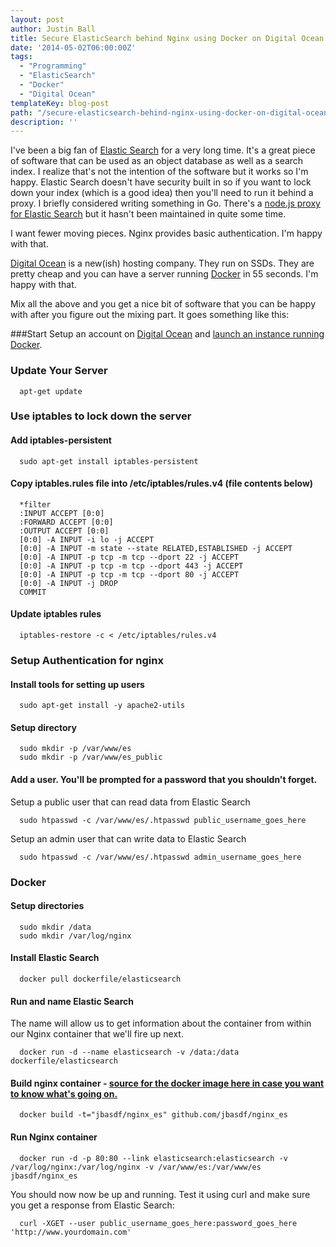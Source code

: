 ```yaml
---
layout: post
author: Justin Ball
title: Secure ElasticSearch behind Nginx using Docker on Digital Ocean
date: '2014-05-02T06:00:00Z'
tags:
  - "Programming"
  - "ElasticSearch"
  - "Docker"
  - "Digital Ocean"
templateKey: blog-post
path: "/secure-elasticsearch-behind-nginx-using-docker-on-digital-ocean"
description: ''
---
```


I've been a big fan of <a href="http://www.elasticsearch.org/">Elastic Search</a> for a very long time. It's a great piece of software that can be used as an object database as well as a search index. I realize
that's not the intention of the software but it works so I'm happy. Elastic Search doesn't have security built in so if you want to lock down your index (which is a good idea) then you'll need to run it
behind a proxy. I briefly considered writing something in Go. There's a <a href="https://github.com/lukas-vlcek/node.es">node.js proxy for Elastic Search</a> but it hasn't been maintained in quite some time.

I want fewer moving pieces. Nginx provides basic authentication. I'm happy with that.

<a href="https://www.digitalocean.com/?refcode=735771c93fa7">Digital Ocean</a> is a new(ish) hosting company. They run on SSDs. They are pretty cheap and you can have a server running <a href="https://www.docker.io/">Docker</a> in 55 seconds.
I'm happy with that.

Mix all the above and you get a nice bit of software that you can be happy with after you figure out the mixing part. It goes something like this:

###Start
Setup an account on <a href="https://www.digitalocean.com/?refcode=735771c93fa7">Digital Ocean</a> and <a href="https://www.digitalocean.com/community/articles/how-to-use-the-digitalocean-docker-application">launch an instance running Docker</a>.


### Update Your Server

```
  apt-get update
```


### Use iptables to lock down the server

#### Add iptables-persistent

```
  sudo apt-get install iptables-persistent
```

#### Copy iptables.rules file into /etc/iptables/rules.v4 (file contents below)

```
  *filter
  :INPUT ACCEPT [0:0]
  :FORWARD ACCEPT [0:0]
  :OUTPUT ACCEPT [0:0]
  [0:0] -A INPUT -i lo -j ACCEPT
  [0:0] -A INPUT -m state --state RELATED,ESTABLISHED -j ACCEPT
  [0:0] -A INPUT -p tcp -m tcp --dport 22 -j ACCEPT
  [0:0] -A INPUT -p tcp -m tcp --dport 443 -j ACCEPT
  [0:0] -A INPUT -p tcp -m tcp --dport 80 -j ACCEPT
  [0:0] -A INPUT -j DROP
  COMMIT
```

#### Update iptables rules

```
  iptables-restore -c < /etc/iptables/rules.v4
```

### Setup Authentication for nginx

#### Install tools for setting up users

```
  sudo apt-get install -y apache2-utils
```

#### Setup directory

```
  sudo mkdir -p /var/www/es
  sudo mkdir -p /var/www/es_public
```

#### Add a user. You'll be prompted for a password that you shouldn't forget.

Setup a public user that can read data from Elastic Search

```
  sudo htpasswd -c /var/www/es/.htpasswd public_username_goes_here
```

Setup an admin user that can write data to Elastic Search

```
  sudo htpasswd -c /var/www/es/.htpasswd admin_username_goes_here
```

### Docker

#### Setup directories

```
  sudo mkdir /data
  sudo mkdir /var/log/nginx
```

#### Install Elastic Search

```
  docker pull dockerfile/elasticsearch
```

#### Run and name Elastic Search
The name will allow us to get information about the container from within our Nginx container that we'll fire up next.

```
  docker run -d --name elasticsearch -v /data:/data dockerfile/elasticsearch
```

#### Build nginx container - <a href="https://github.com/jbasdf/nginx_es">source for the docker image here in case you want to know what's going on.</a>

```
  docker build -t="jbasdf/nginx_es" github.com/jbasdf/nginx_es
```

#### Run Nginx container

```
  docker run -d -p 80:80 --link elasticsearch:elasticsearch -v /var/log/nginx:/var/log/nginx -v /var/www/es:/var/www/es jbasdf/nginx_es
```

You should now now be up and running. Test it using curl and make sure you get a response from Elastic Search:

```
  curl -XGET --user public_username_goes_here:password_goes_here 'http://www.yourdomain.com'
```
